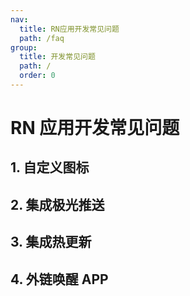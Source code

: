 ```yaml
---
nav:
  title: RN应用开发常见问题
  path: /faq
group:
  title: 开发常见问题
  path: /
  order: 0
---
```


# RN 应用开发常见问题

## 1. 自定义图标

## 2. 集成极光推送

## 3. 集成热更新

## 4. 外链唤醒 APP
